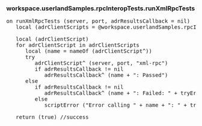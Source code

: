 ### workspace.userlandSamples.rpcInteropTests.runXmlRpcTests
<pre>
on runXmlRpcTests (server, port, adrResultsCallback = nil)
   local (adrClientScripts = @workspace.userlandSamples.rpcInteropTests.clientScripts)
   
   local (adrClientScript)
   for adrClientScript in adrClientScripts
      local (name = nameOf (adrClientScript^))
      try
         adrClientScript^ (server, port, "xml-rpc")
         if adrResultsCallback != nil
            adrResultsCallback^ (name + ": Passed")
      else
         if adrResultsCallback != nil
            adrResultsCallback^ (name + ": Failed: " + tryError)
         else
            scriptError ("Error calling " + name + ": " + tryError)
   
   return (true) //success

</pre>